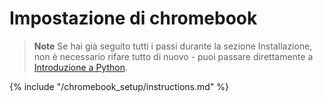 # Impostazione di chromebook

> **Note** Se hai già seguito tutti i passi durante la sezione Installazione, non è necessario rifare tutto di nuovo - puoi passare direttamente a [Introduzione a Python](../python_introduction/README.md).

{% include "/chromebook_setup/instructions.md" %}
